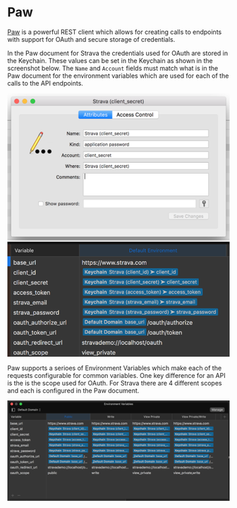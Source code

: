 # Paw

[Paw](https://paw.cloud) is a powerful REST client which allows for creating calls to endpoints with support for OAuth and secure storage of credentials.

In the Paw document for Strava the credentials used for OAuth are stored in the Keychain. These values can be set in the Keychain as shown in the screenshot below. The `Name` and `Account` fields must match what is in the Paw document for the environment variables which are used for each of the calls to the API endpoints.

![](Keychain.png)
![](Environment.png)

Paw supports a serioes of Environment Variables which make each of the requests configurable for common variables. One key difference for an API is the is the scope used for OAuth. For Strava there are 4 different scopes and each is configured in the Paw document.

![](PawScopes.png)
